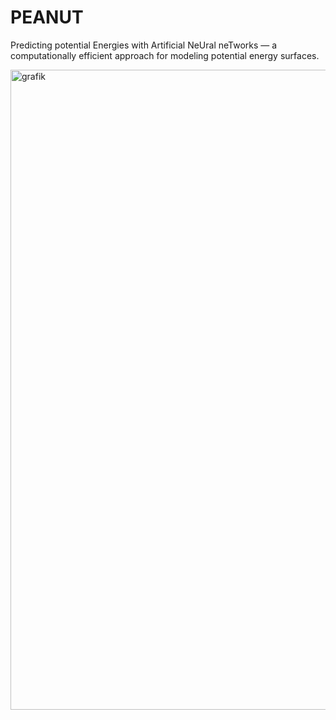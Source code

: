 # PEANUT
Predicting potential Energies with Artificial NeUral neTworks — a computationally efficient approach for modeling potential energy surfaces.

<img width="1024" height="1024" alt="grafik" src="https://github.com/user-attachments/assets/2c679b9e-5668-4a54-ac3d-fcd6b70f59d6" />
